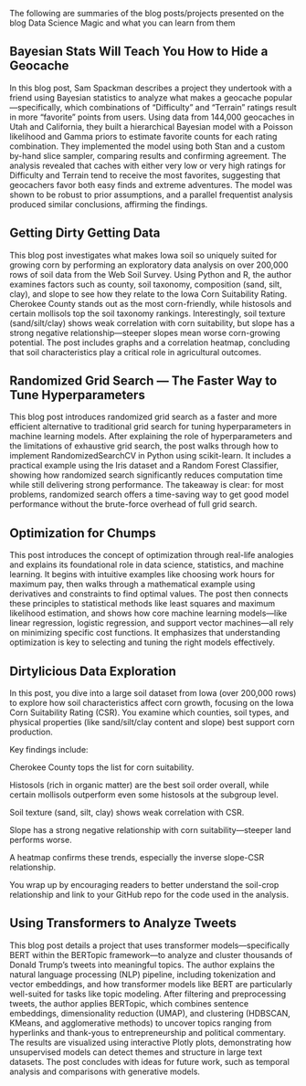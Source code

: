 The following are summaries of the blog posts/projects presented on the blog Data Science Magic and what you can learn from them

## Bayesian Stats Will Teach You How to Hide a Geocache

In this blog post, Sam Spackman describes a project they undertook with a friend using Bayesian statistics to analyze what makes a geocache popular—specifically, which combinations of “Difficulty” and “Terrain” ratings result in more “favorite” points from users. Using data from 144,000 geocaches in Utah and California, they built a hierarchical Bayesian model with a Poisson likelihood and Gamma priors to estimate favorite counts for each rating combination. They implemented the model using both Stan and a custom by-hand slice sampler, comparing results and confirming agreement. The analysis revealed that caches with either very low or very high ratings for Difficulty and Terrain tend to receive the most favorites, suggesting that geocachers favor both easy finds and extreme adventures. The model was shown to be robust to prior assumptions, and a parallel frequentist analysis produced similar conclusions, affirming the findings.

## Getting Dirty Getting Data

This blog post investigates what makes Iowa soil so uniquely suited for growing corn by performing an exploratory data analysis on over 200,000 rows of soil data from the Web Soil Survey. Using Python and R, the author examines factors such as county, soil taxonomy, composition (sand, silt, clay), and slope to see how they relate to the Iowa Corn Suitability Rating. Cherokee County stands out as the most corn-friendly, while histosols and certain mollisols top the soil taxonomy rankings. Interestingly, soil texture (sand/silt/clay) shows weak correlation with corn suitability, but slope has a strong negative relationship—steeper slopes mean worse corn-growing potential. The post includes graphs and a correlation heatmap, concluding that soil characteristics play a critical role in agricultural outcomes.

## Randomized Grid Search — The Faster Way to Tune Hyperparameters

This blog post introduces randomized grid search as a faster and more efficient alternative to traditional grid search for tuning hyperparameters in machine learning models. After explaining the role of hyperparameters and the limitations of exhaustive grid search, the post walks through how to implement RandomizedSearchCV in Python using scikit-learn. It includes a practical example using the Iris dataset and a Random Forest Classifier, showing how randomized search significantly reduces computation time while still delivering strong performance. The takeaway is clear: for most problems, randomized search offers a time-saving way to get good model performance without the brute-force overhead of full grid search.

## Optimization for Chumps

This post introduces the concept of optimization through real-life analogies and explains its foundational role in data science, statistics, and machine learning. It begins with intuitive examples like choosing work hours for maximum pay, then walks through a mathematical example using derivatives and constraints to find optimal values. The post then connects these principles to statistical methods like least squares and maximum likelihood estimation, and shows how core machine learning models—like linear regression, logistic regression, and support vector machines—all rely on minimizing specific cost functions. It emphasizes that understanding optimization is key to selecting and tuning the right models effectively.

## Dirtylicious Data Exploration

In this post, you dive into a large soil dataset from Iowa (over 200,000 rows) to explore how soil characteristics affect corn growth, focusing on the Iowa Corn Suitability Rating (CSR). You examine which counties, soil types, and physical properties (like sand/silt/clay content and slope) best support corn production.

Key findings include:

Cherokee County tops the list for corn suitability.

Histosols (rich in organic matter) are the best soil order overall, while certain mollisols outperform even some histosols at the subgroup level.

Soil texture (sand, silt, clay) shows weak correlation with CSR.

Slope has a strong negative relationship with corn suitability—steeper land performs worse.

A heatmap confirms these trends, especially the inverse slope-CSR relationship.

You wrap up by encouraging readers to better understand the soil-crop relationship and link to your GitHub repo for the code used in the analysis.

## Using Transformers to Analyze Tweets

This blog post details a project that uses transformer models—specifically BERT within the BERTopic framework—to analyze and cluster thousands of Donald Trump’s tweets into meaningful topics. The author explains the natural language processing (NLP) pipeline, including tokenization and vector embeddings, and how transformer models like BERT are particularly well-suited for tasks like topic modeling. After filtering and preprocessing tweets, the author applies BERTopic, which combines sentence embeddings, dimensionality reduction (UMAP), and clustering (HDBSCAN, KMeans, and agglomerative methods) to uncover topics ranging from hyperlinks and thank-yous to entrepreneurship and political commentary. The results are visualized using interactive Plotly plots, demonstrating how unsupervised models can detect themes and structure in large text datasets. The post concludes with ideas for future work, such as temporal analysis and comparisons with generative models.